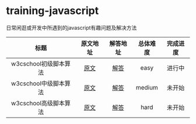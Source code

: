 # training-javascript
日常闲逛或开发中所遇到的javascript有趣问题及解决方法

| 标题 | 原文地址 | 解答地址 | 总体难度 | 完成进度 |
|:---:|:---:|:---:|:---:|:---:|
|w3cschool初级脚本算法 | [原文](https://www.w3cschool.cn/codecamp/list?ccid=8) | [解答](https://github.com/sihai00/training-javascript/tree/master/w3cschool-easy) | easy | 进行中 |
|w3cschool中级脚本算法 | [原文](https://www.w3cschool.cn/codecamp/list?ccid=10) | [解答](https://github.com/sihai00/training-javascript/tree/master/w3cschool-medium) | medium | 未开始 |
|w3cschool高级脚本算法 | [原文](https://www.w3cschool.cn/codecamp/list?ccid=9) | [解答](https://github.com/sihai00/training-javascript/tree/master/w3cschool-hard) | hard | 未开始 |